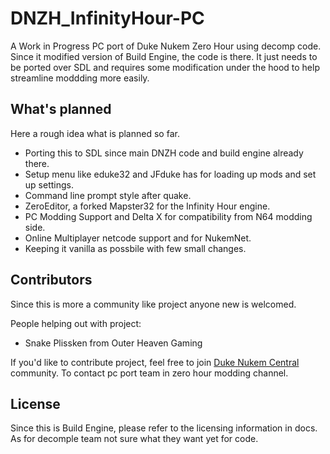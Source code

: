 # DNZH_InfinityHour-PC

A Work in Progress PC port of Duke Nukem Zero Hour using decomp code. Since it modified version of Build Engine, the code is there. It just needs to be ported over SDL and requires some modification under the hood to help streamline moddding more easily. 

## What's planned
Here a rough idea what is planned so far.
- Porting this to SDL since main DNZH code and build engine already there.
- Setup menu like eduke32 and JFduke has for loading up mods and set up settings.
- Command line prompt style after quake.
- ZeroEditor, a forked Mapster32 for the Infinity Hour engine.
- PC Modding Support and Delta X for compatibility from N64 modding side.
- Online Multiplayer netcode support and for NukemNet.
- Keeping it vanilla as possbile with few small changes.

## Contributors
Since this is more a community like project anyone new is welcomed. 

People helping out with project:
- Snake Plissken from Outer Heaven Gaming

If you'd like to contribute project, feel free to join [Duke Nukem Central](https://discord.gg/VMBfuXjFga) community. 
To contact pc port team in zero hour modding channel.

## License
Since this is Build Engine, please refer to the licensing information in docs. 
As for decomple team not sure what they want yet for code.

